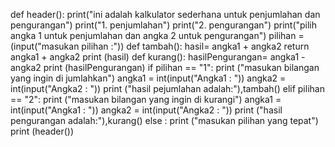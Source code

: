 
def header():
	print("ini adalah kalkulator sederhana untuk penjumlahan dan pengurangan")
	print("1. penjumlahan")
	print("2. pengurangan")
	print("pilih angka 1 untuk penjumlahan dan angka 2 untuk pengurangan")
	pilihan = (input("masukan pilihan :"))
	def tambah():
		hasil= angka1 + angka2
		return angka1 + angka2
		print (hasil)
	def kurang():
		hasilPengurangan= angka1 - angka2
		print (hasilPengurangan)
	if pilihan == "1":
		print ("masukan bilangan yang ingin di jumlahkan")
		angka1 = int(input("Angka1 : "))
		angka2 = int(input("Angka2 : "))
		print ("hasil pejumlahan adalah:"),tambah()
	elif pilihan == "2":
		print ("masukan bilangan yang ingin di kurangi")
		angka1 = int(input("Angka1 : "))
		angka2 = int(input("Angka2 : "))
		print ("hasil pengurangan adalah:"),kurang()
	else :
		print ("masukan pilihan yang tepat")
print (header())
